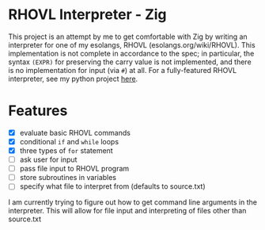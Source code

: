 # RHOVL Interpreter - Zig

This project is an attempt by me to get comfortable with Zig by writing an interpreter
for one of my esolangs, RHOVL (esolangs.org/wiki/RHOVL). This implementation is not complete
in accordance to the spec; in particular, the syntax `(EXPR)` for preserving the carry value
is not implemented, and there is no implementation for input (via `#`) at all.
For a fully-featured RHOVL interpreter, see my python project [here](github.com/Andrew-LLL1210/rhovl-interpreter).

# Features

- [x] evaluate basic RHOVL commands
- [x] conditional `if` and `while` loops
- [x] three types of `for` statement
- [ ] ask user for input
- [ ] pass file input to RHOVL program
- [ ] store subroutines in variables
- [ ] specify what file to interpret from (defaults to source.txt)

I am currently trying to figure out how to get command line arguments in the interpreter.
This will allow for file input and interpreting of files other than source.txt